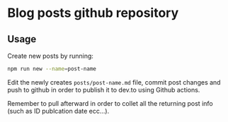 # Blog posts github repository

## Usage

Create new posts by running:

```bash
npm run new --name=post-name
```

Edit the newly creates `posts/post-name.md` file, commit post changes and push to github in order to publish it to dev.to using Github actions.

Remember to pull afterward in order to collet all the returning post info (such as ID publcation date ecc...).

